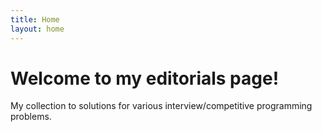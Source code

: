 ```yaml
---
title: Home
layout: home
---
```


# Welcome to my editorials page!

My collection to solutions for various interview/competitive programming problems.

